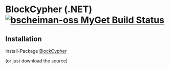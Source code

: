 # BlockCypher (.NET) [![bscheiman-oss MyGet Build Status](https://www.myget.org/BuildSource/Badge/bscheiman-oss?identifier=237ddc8c-685e-4221-a24c-10291cb82919)](https://www.myget.org/)

## Installation

Install-Package [BlockCypher](https://www.nuget.org/packages/BlockCypher)

(or just download the source)
